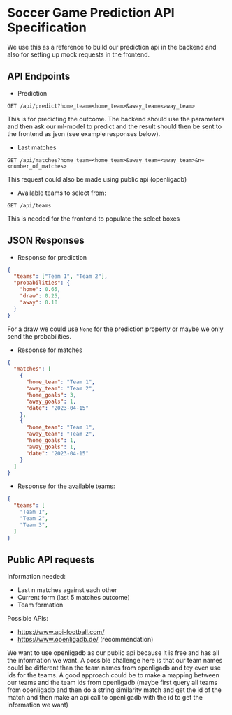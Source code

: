 # Soccer Game Prediction API Specification

We use this as a reference to build our prediction api in the backend and also for setting up mock requests in the frontend.

## API Endpoints

* Prediction
```
GET /api/predict?home_team=<home_team>&away_team=<away_team>
```

This is for predicting the outcome. The backend should use the parameters and then ask our ml-model to predict and the result should then be sent to the frontend as json (see example responses below).


* Last matches

```
GET /api/matches?home_team=<home_team>&away_team=<away_team>&n=<number_of_matches>
```

This request could also be made using public api (openligadb)

* Available teams to select from:

```
GET /api/teams
```

This is needed for the frontend to populate the select boxes


## JSON Responses

* Response for prediction
```json
{
  "teams": ["Team 1", "Team 2"],
  "probabilities": {
    "home": 0.65,
    "draw": 0.25,
    "away": 0.10
  }
}
```

For a draw we could use `None` for the prediction property or maybe we only send the probabilities.

* Response for matches

```json
{
  "matches": [
    {
      "home_team": "Team 1",
      "away_team": "Team 2",
      "home_goals": 3,
      "away_goals": 1,
      "date": "2023-04-15"
    },
    {
      "home_team": "Team 1",
      "away_team": "Team 2",
      "home_goals": 1,
      "away_goals": 1,
      "date": "2023-04-15"
    }
  ]
}
```

* Response for the available teams: 

```json
{
  "teams": [
    "Team 1",
    "Team 2",
    "Team 3",
  ]
}
```

## Public API requests

Information needed:
* Last n matches against each other
* Current form (last 5 matches outcome)
* Team formation

Possible APIs:
* https://www.api-football.com/
* https://www.openligadb.de/ (recommendation)

We want to use openligadb as our public api because it is free and has all the information we want. A possible challenge here is that our team names could be different than the team names from openligadb and tey even use ids for the teams. A good approach could be to make a mapping between our teams and the team ids from openligadb (maybe first query all teams from openligadb and then do a string similarity match and get the id of the match and then make an api call to openligadb with the id to get the information we want)

